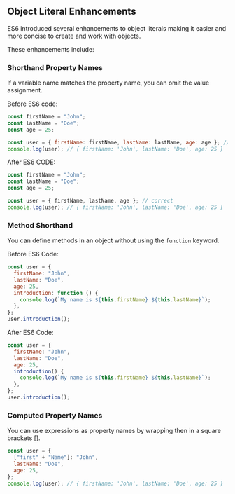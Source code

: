 ## Object Literal Enhancements

ES6 introduced several enhancements to object literals making it easier and more concise to create and work with objects.

These enhancements include:

### Shorthand Property Names

If a variable name matches the property name, you can omit the value assignment.

Before ES6 code:

```js
const firstName = "John";
const lastName = "Doe";
const age = 25;

const user = { firstName: firstName, lastName: lastName, age: age }; //correct
console.log(user); // { firstName: 'John', lastName: 'Doe', age: 25 }
```

After ES6 CODE:

```js
const firstName = "John";
const lastName = "Doe";
const age = 25;

const user = { firstName, lastName, age }; // correct
console.log(user); // { firstName: 'John', lastName: 'Doe', age: 25 }
```

### Method Shorthand

You can define methods in an object without using the `function` keyword.

Before ES6 Code:

```js
const user = {
  firstName: "John",
  lastName: "Doe",
  age: 25,
  introduction: function () {
    console.log(`My name is ${this.firstName} ${this.lastName}`);
  },
};
user.introduction();
```

After ES6 Code:

```js
const user = {
  firstName: "John",
  lastName: "Doe",
  age: 25,
  introduction() {
    console.log(`My name is ${this.firstName} ${this.lastName}`);
  },
};
user.introduction();
```

### Computed Property Names

You can use expressions as property names by wrapping then in a square brackets [].

```js
const user = {
  ["first" + "Name"]: "John",
  lastName: "Doe",
  age: 25,
};
console.log(user); // { firstName: 'John', lastName: 'Doe', age: 25 }
```
